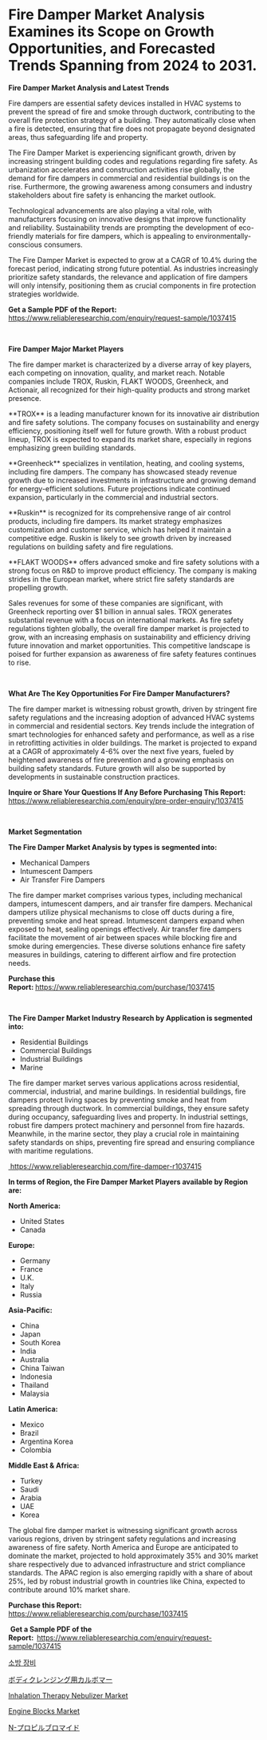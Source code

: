 <p><h1>Fire Damper Market Analysis Examines its Scope on Growth Opportunities, and Forecasted Trends Spanning from 2024 to 2031.</h1></p><p><strong>Fire Damper Market Analysis and Latest Trends</strong></p>
<p><p>Fire dampers are essential safety devices installed in HVAC systems to prevent the spread of fire and smoke through ductwork, contributing to the overall fire protection strategy of a building. They automatically close when a fire is detected, ensuring that fire does not propagate beyond designated areas, thus safeguarding life and property.</p><p>The Fire Damper Market is experiencing significant growth, driven by increasing stringent building codes and regulations regarding fire safety. As urbanization accelerates and construction activities rise globally, the demand for fire dampers in commercial and residential buildings is on the rise. Furthermore, the growing awareness among consumers and industry stakeholders about fire safety is enhancing the market outlook.</p><p>Technological advancements are also playing a vital role, with manufacturers focusing on innovative designs that improve functionality and reliability. Sustainability trends are prompting the development of eco-friendly materials for fire dampers, which is appealing to environmentally-conscious consumers.</p><p>The Fire Damper Market is expected to grow at a CAGR of 10.4% during the forecast period, indicating strong future potential. As industries increasingly prioritize safety standards, the relevance and application of fire dampers will only intensify, positioning them as crucial components in fire protection strategies worldwide.</p></p>
<p><strong>Get a Sample PDF of the Report:&nbsp;</strong> <a href="https://www.reliableresearchiq.com/enquiry/request-sample/1037415">https://www.reliableresearchiq.com/enquiry/request-sample/1037415</a></p>
<p>&nbsp;</p>
<p><strong>Fire Damper Major Market Players</strong></p>
<p><p>The fire damper market is characterized by a diverse array of key players, each competing on innovation, quality, and market reach. Notable companies include TROX, Ruskin, FLAKT WOODS, Greenheck, and Actionair, all recognized for their high-quality products and strong market presence.</p><p>**TROX** is a leading manufacturer known for its innovative air distribution and fire safety solutions. The company focuses on sustainability and energy efficiency, positioning itself well for future growth. With a robust product lineup, TROX is expected to expand its market share, especially in regions emphasizing green building standards.</p><p>**Greenheck** specializes in ventilation, heating, and cooling systems, including fire dampers. The company has showcased steady revenue growth due to increased investments in infrastructure and growing demand for energy-efficient solutions. Future projections indicate continued expansion, particularly in the commercial and industrial sectors.</p><p>**Ruskin** is recognized for its comprehensive range of air control products, including fire dampers. Its market strategy emphasizes customization and customer service, which has helped it maintain a competitive edge. Ruskin is likely to see growth driven by increased regulations on building safety and fire regulations.</p><p>**FLAKT WOODS** offers advanced smoke and fire safety solutions with a strong focus on R&D to improve product efficiency. The company is making strides in the European market, where strict fire safety standards are propelling growth.</p><p>Sales revenues for some of these companies are significant, with Greenheck reporting over $1 billion in annual sales. TROX generates substantial revenue with a focus on international markets. As fire safety regulations tighten globally, the overall fire damper market is projected to grow, with an increasing emphasis on sustainability and efficiency driving future innovation and market opportunities. This competitive landscape is poised for further expansion as awareness of fire safety features continues to rise.</p></p>
<p>&nbsp;</p>
<p><strong>What Are The Key Opportunities For Fire Damper Manufacturers?</strong></p>
<p><p>The fire damper market is witnessing robust growth, driven by stringent fire safety regulations and the increasing adoption of advanced HVAC systems in commercial and residential sectors. Key trends include the integration of smart technologies for enhanced safety and performance, as well as a rise in retrofitting activities in older buildings. The market is projected to expand at a CAGR of approximately 4-6% over the next five years, fueled by heightened awareness of fire prevention and a growing emphasis on building safety standards. Future growth will also be supported by developments in sustainable construction practices.</p></p>
<p><strong>Inquire or Share Your Questions If Any Before Purchasing This Report:</strong> <a href="https://www.reliableresearchiq.com/enquiry/pre-order-enquiry/1037415">https://www.reliableresearchiq.com/enquiry/pre-order-enquiry/1037415</a></p>
<p>&nbsp;</p>
<p><strong>Market Segmentation</strong></p>
<p><strong>The Fire Damper Market Analysis by types is segmented into:</strong></p>
<p><ul><li>Mechanical Dampers</li><li>Intumescent Dampers</li><li>Air Transfer Fire Dampers</li></ul></p>
<p><p>The fire damper market comprises various types, including mechanical dampers, intumescent dampers, and air transfer fire dampers. Mechanical dampers utilize physical mechanisms to close off ducts during a fire, preventing smoke and heat spread. Intumescent dampers expand when exposed to heat, sealing openings effectively. Air transfer fire dampers facilitate the movement of air between spaces while blocking fire and smoke during emergencies. These diverse solutions enhance fire safety measures in buildings, catering to different airflow and fire protection needs.</p></p>
<p><strong>Purchase this Report:&nbsp;</strong><a href="https://www.reliableresearchiq.com/purchase/1037415">https://www.reliableresearchiq.com/purchase/1037415</a></p>
<p>&nbsp;</p>
<p><strong>The Fire Damper Market Industry Research by Application is segmented into:</strong></p>
<p><ul><li>Residential Buildings</li><li>Commercial Buildings</li><li>Industrial Buildings</li><li>Marine</li></ul></p>
<p><p>The fire damper market serves various applications across residential, commercial, industrial, and marine buildings. In residential buildings, fire dampers protect living spaces by preventing smoke and heat from spreading through ductwork. In commercial buildings, they ensure safety during occupancy, safeguarding lives and property. In industrial settings, robust fire dampers protect machinery and personnel from fire hazards. Meanwhile, in the marine sector, they play a crucial role in maintaining safety standards on ships, preventing fire spread and ensuring compliance with maritime regulations.</p></p>
<p><a href="https://www.reliableresearchiq.com/fire-damper-r1037415">&nbsp;https://www.reliableresearchiq.com/fire-damper-r1037415</a></p>
<p><strong>In terms of Region, the Fire Damper Market Players available by Region are:</strong></p>
<p>
    <p> <strong> North America: </strong>
        <ul>
            <li>United States</li>
            <li>Canada</li>
        </ul>
        </p> 
    <p> <strong> Europe: </strong>
        <ul>
            <li>Germany</li>
            <li>France</li>
            <li>U.K.</li>
            <li>Italy</li>
            <li>Russia</li>
        </ul>
        </p> 
    <p> <strong> Asia-Pacific: </strong>
        <ul>
            <li>China</li>
            <li>Japan</li>
            <li>South Korea</li>
            <li>India</li>
            <li>Australia</li>
            <li>China Taiwan</li>
            <li>Indonesia</li>
            <li>Thailand</li>
            <li>Malaysia</li>
        </ul>
        </p> 
    <p> <strong> Latin America: </strong>
        <ul>
            <li>Mexico</li>
            <li>Brazil</li>
            <li>Argentina Korea</li>
            <li>Colombia</li>
        </ul>
        </p> 
    <p> <strong> Middle East & Africa: </strong>
        <ul>
            <li>Turkey</li>
            <li>Saudi</li>
            <li>Arabia</li>
            <li>UAE</li>
            <li>Korea</li>
        </ul>
    </p>
    </p>
<p><p>The global fire damper market is witnessing significant growth across various regions, driven by stringent safety regulations and increasing awareness of fire safety. North America and Europe are anticipated to dominate the market, projected to hold approximately 35% and 30% market share respectively due to advanced infrastructure and strict compliance standards. The APAC region is also emerging rapidly with a share of about 25%, led by robust industrial growth in countries like China, expected to contribute around 10% market share.</p></p>
<p><strong>Purchase this Report: </strong><a href="https://www.reliableresearchiq.com/purchase/1037415">https://www.reliableresearchiq.com/purchase/1037415</a></p>
<p>&nbsp;<strong>Get a Sample PDF of the Report:&nbsp;&nbsp;</strong><a href="https://www.reliableresearchiq.com/enquiry/request-sample/1037415">https://www.reliableresearchiq.com/enquiry/request-sample/1037415</a></p>
<p><strong></strong></p>
<p><p><a href="https://medium.com/@juliobeyter8767567/%EC%84%B8%EA%B3%84-fire-equipment-market-%EC%9D%80-2024%EC%97%90%EC%84%9C-2031%EB%A1%9C-%EC%97%B0%ED%8F%89%EA%B7%A0-%EC%A6%9D%EA%B0%80%EC%9C%A8%EC%9D%84-%EB%B3%B4%EC%9D%BC-%EA%B2%83%EC%9C%BC%EB%A1%9C-%EC%98%88%EC%83%81%EB%90%A9%EB%8B%88%EB%8B%A4-7189f6b8fb31">소방 장비</a></p><p><a href="https://medium.com/@tubbs463/%E4%BD%93%E3%81%AE%E6%B4%97%E6%B5%84%E5%B8%82%E5%A0%B4%E3%81%AB%E3%81%8A%E3%81%91%E3%82%8B%E6%96%B0%E3%81%9F%E3%81%AA%E3%82%AB%E3%83%AB%E3%83%9C%E3%83%9E%E3%83%BC%E3%81%AE%E6%A9%9F%E4%BC%9A-2024%E5%B9%B4%E3%81%8B%E3%82%892031%E5%B9%B4%E3%81%BE%E3%81%A7%E3%81%AE%E6%8A%95%E8%B3%87%E5%AE%B6%E3%81%8A%E3%82%88%E3%81%B3%E3%82%B9%E3%83%86%E3%83%BC%E3%82%AF%E3%83%9B%E3%83%AB%E3%83%80%E3%83%BC%E5%90%91%E3%81%91%E3%81%AE%E5%B8%82%E5%A0%B4%E5%88%86%E6%9E%90%E4%BA%88%E6%B8%AC-11b705b864ac">ボディクレンジング用カルボマー</a></p><p><a href="https://issuu.com/reportprime-2/docs/inhalation-therapy-nebulizer-market_da7932fbaf960e">Inhalation Therapy Nebulizer Market</a></p><p><a href="https://www.linkedin.com/pulse/engine-blocks-market-size-growing-cagr-53-report-covers-analysis-wxove?trackingId=ROxS7pSfRTCkOaeNLDch7A%3D%3D">Engine Blocks Market</a></p><p><a href="https://medium.com/@tubbs463/n-propyl-bromide-market-%E3%81%AE%E3%82%B0%E3%83%AD%E3%83%BC%E3%83%90%E3%83%AB%E5%B8%82%E5%A0%B4%E6%A6%82%E8%A6%81%E3%81%AF-%E4%B8%96%E7%95%8C%E3%81%8A%E3%82%88%E3%81%B3%E4%B8%BB%E8%A6%81%E5%B8%82%E5%A0%B4%E3%81%AB%E3%81%8A%E3%81%91%E3%82%8B%E6%A5%AD%E7%95%8C%E3%81%AB%E5%BD%B1%E9%9F%BF%E3%82%92%E4%B8%8E%E3%81%88%E3%82%8B%E4%B8%BB%E8%A6%81%E3%81%AA%E3%83%88%E3%83%AC%E3%83%B3%E3%83%89%E3%81%AB%E3%81%A4%E3%81%84%E3%81%A6-%E7%8B%AC%E8%87%AA%E3%81%AE%E8%A6%96%E7%82%B9%E3%82%92%E6%8F%90%E4%BE%9B%E3%81%97%E3%81%BE%E3%81%99-8ffcc9bdfce7">N-プロピルブロマイド</a></p></p>
